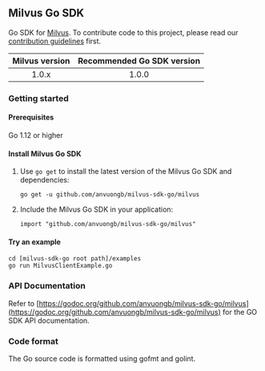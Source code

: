 ## Milvus Go SDK

Go SDK for [Milvus](https://github.com/anvuongb/milvus). To contribute code to this project, please read our [contribution guidelines](https://github.com/anvuongb/milvus/blob/master/CONTRIBUTING.md) first.

|Milvus version| Recommended Go SDK version |
|:-----:|:-----:|
| 1.0.x | 1.0.0|

### Getting started

#### Prerequisites

Go 1.12 or higher

#### Install Milvus Go SDK

1. Use `go get` to install the latest version of the Milvus Go SDK and dependencies:

   ```shell
   go get -u github.com/anvuongb/milvus-sdk-go/milvus
   ```

2. Include the Milvus Go SDK in your application:

   ```shell
   import "github.com/anvuongb/milvus-sdk-go/milvus"
   ```

#### Try an example

```shell
cd [milvus-sdk-go root path]/examples
go run MilvusClientExample.go
```

### API Documentation

Refer to [https://godoc.org/github.com/anvuongb/milvus-sdk-go/milvus](https://godoc.org/github.com/anvuongb/milvus-sdk-go/milvus) for the GO SDK API documentation.

### Code format

The Go source code is formatted using gofmt and golint.

